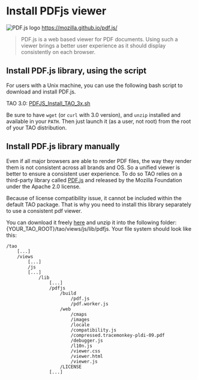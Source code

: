 <!--
created_at: '2016-09-21 15:35:10'
updated_at: '2017-05-11 08:30:00'
authors:
    - 'Jean-Sébastien Conan'
tags:
    - 'Frontend'
    - 'Library'
    - 'JavaScript'
    - 'PDF'
-->

Install PDFjs viewer
====================

![PDF.js logo](../resources/third-party/pdfjs.svg) https://mozilla.github.io/pdf.js/

> PDF.js is a web based viewer for PDF documents.
> Using such a viewer brings a better user experience as it should display consistently on each browser.

Install PDF.js library, using the script
----------------------------------------

For users with a Unix machine, you can use the following bash script to download and install PDF.js.

TAO 3.0: [PDFJS_Install_TAO_3x.sh](../resources/third-party/PDFJS_Install_TAO_3x.sh)

Be sure to have `wget` (or `curl` with 3.0 version), and `unzip` installed and available in your `PATH`. Then just launch it (as a user, not root) from the root of your TAO distribution.

Install PDF.js library manually
-------------------------------

Even if all major browsers are able to render PDF files, the way they render them is not consistent across all brands and OS. So a unified viewer is better to ensure a consistent user experience. To do so TAO relies on a third-party library called [PDF.js](https://mozilla.github.io/pdf.js/) and released by the Mozilla Foundation under the Apache 2.0 license.

Because of license compatibility issue, it cannot be included within the default TAO package. That is why you need to install this library separately to use a consistent pdf viewer.

You can download it freely [here](https://mozilla.github.io/pdf.js/getting_started/#download) and unzip it into the following folder: {YOUR_TAO_ROOT}/tao/views/js/lib/pdfjs. Your file system should look like this:

    /tao
        [...]
        /views
            [...]
            /js
            [...]
                /lib
                    [...]
                    /pdfjs
                        /build
                            /pdf.js
                            /pdf.worker.js
                        /web
                            /cmaps
                            /images
                            /locale
                            /compatibility.js
                            /compressed.tracemonkey-pldi-09.pdf
                            /debugger.js
                            /l10n.js
                            /viewer.css
                            /viewer.html
                            /viewer.js
                        /LICENSE
                    [...]

